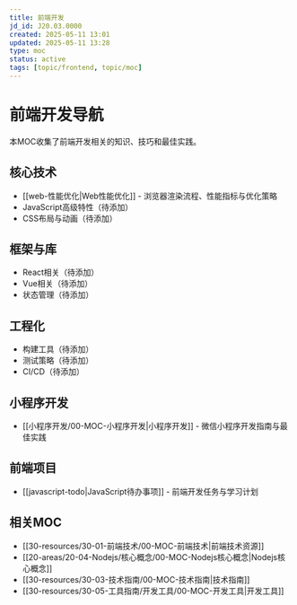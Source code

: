 ```yaml
---
title: 前端开发
jd_id: J20.03.0000
created: 2025-05-11 13:01
updated: 2025-05-11 13:28
type: moc
status: active
tags: [topic/frontend, topic/moc]
---
```


# 前端开发导航

本MOC收集了前端开发相关的知识、技巧和最佳实践。

## 核心技术

- [[web-性能优化|Web性能优化]] - 浏览器渲染流程、性能指标与优化策略
- JavaScript高级特性（待添加）
- CSS布局与动画（待添加）

## 框架与库

- React相关（待添加）
- Vue相关（待添加）
- 状态管理（待添加）

## 工程化

- 构建工具（待添加）
- 测试策略（待添加）
- CI/CD（待添加）

## 小程序开发

- [[小程序开发/00-MOC-小程序开发|小程序开发]] - 微信小程序开发指南与最佳实践

## 前端项目

- [[javascript-todo|JavaScript待办事项]] - 前端开发任务与学习计划

## 相关MOC

- [[30-resources/30-01-前端技术/00-MOC-前端技术|前端技术资源]]
- [[20-areas/20-04-Nodejs/核心概念/00-MOC-Nodejs核心概念|Nodejs核心概念]]
- [[30-resources/30-03-技术指南/00-MOC-技术指南|技术指南]]
- [[30-resources/30-05-工具指南/开发工具/00-MOC-开发工具|开发工具]]
